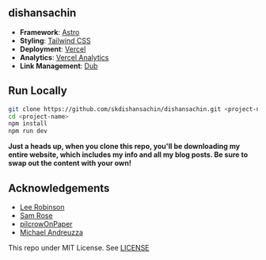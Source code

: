 ## dishansachin

-   **Framework**: [Astro](https://astro.build)
-   **Styling**: [Tailwind CSS](https://tailwindcss.com)
-   **Deployment**: [Vercel](https://vercel.com)
-   **Analytics**: [Vercel Analytics](https://vercel.com/analytics)
-   **Link Management**: [Dub](https://dub.co)

## Run Locally

```bash
git clone https://github.com/skdishansachin/dishansachin.git <project-name>
cd <project-name>
npm install
npm run dev
```

**Just a heads up, when you clone this repo, you'll be downloading my entire website, which includes my info and all my blog posts. Be sure to swap out the content with your own!**

## Acknowledgements

-   [Lee Robinson](https://leerob.io)
-   [Sam Rose](https://samwho.dev)
-   [pilcrowOnPaper](https://pilcrowonpaper.com)
-   [Michael Andreuzza](https://michaelandreuzza.com)

This repo under MIT License. See [LICENSE](https://github.com/skdishansachin/dishansachin/blob/master/LICENSE)
